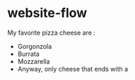 # website-flow
My favorite pizza cheese are : 
- Gorgonzola 
- Burrata 
- Mozzarella 
- Anyway, only cheese that ends with a